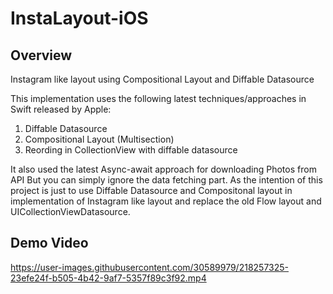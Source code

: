 # InstaLayout-iOS

## Overview

Instagram like layout using Compositional Layout and Diffable Datasource

This implementation uses the following latest techniques/approaches in Swift released by Apple:

1. Diffable Datasource
2. Compositional Layout (Multisection)
3. Reording in CollectionView with diffable datasource

It also used the latest Async-await approach for downloading Photos from API
But you can simply ignore the data fetching part. As the intention of this project is just to use
Diffable Datasource and Compositonal layout in implementation of Instagram like layout and replace 
the old Flow layout and UICollectionViewDatasource.

## Demo Video


https://user-images.githubusercontent.com/30589979/218257325-23efe24f-b505-4b42-9af7-5357f89c3f92.mp4




